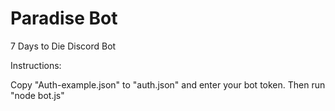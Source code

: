 # Paradise Bot
7 Days to Die Discord Bot

Instructions:

Copy "Auth-example.json" to "auth.json" and enter your bot token.
Then run "node bot.js"